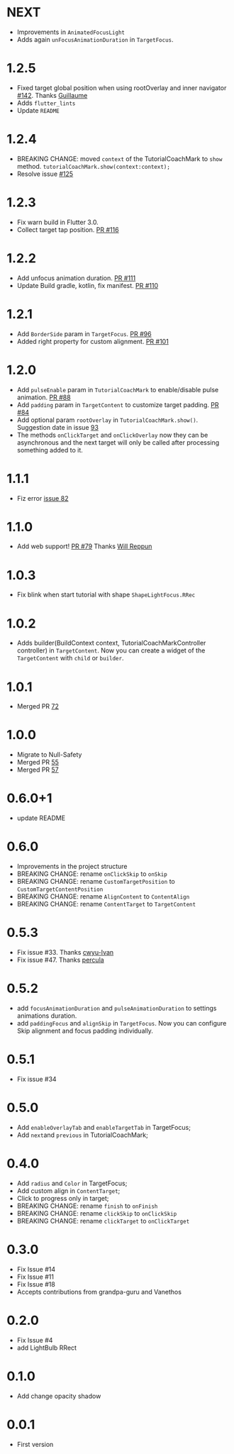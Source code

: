 # NEXT
- Improvements in `AnimatedFocusLight`
- Adds again `unFocusAnimationDuration` in `TargetFocus`.

# 1.2.5
- Fixed target global position when using rootOverlay and inner navigator [#142](https://github.com/RafaelBarbosatec/tutorial_coach_mark/pull/142). Thanks [Guillaume](https://github.com/guildem)
- Adds `flutter_lints`
- Update `README`


# 1.2.4
- BREAKING CHANGE: moved `context` of the TutorialCoachMark to `show` method. `tutorialCoachMark.show(context:context);`
- Resolve issue [#125](https://github.com/RafaelBarbosatec/tutorial_coach_mark/issues/125)

# 1.2.3
- Fix warn build in Flutter 3.0.
- Collect target tap position. [PR #116](https://github.com/RafaelBarbosatec/tutorial_coach_mark/pull/116)

# 1.2.2
- Add unfocus animation duration. [PR #111](https://github.com/RafaelBarbosatec/tutorial_coach_mark/pull/111)
- Update Build gradle, kotlin, fix manifest. [PR #110](https://github.com/RafaelBarbosatec/tutorial_coach_mark/pull/110)

# 1.2.1
- Add `BorderSide` param in `TargetFocus`. [PR #96](https://github.com/RafaelBarbosatec/tutorial_coach_mark/pull/96)
- Added right property for custom alignment. [PR #101](https://github.com/RafaelBarbosatec/tutorial_coach_mark/pull/101)

# 1.2.0
- Add `pulseEnable` param in `TutorialCoachMark` to enable/disable pulse animation. [PR #88](https://github.com/RafaelBarbosatec/tutorial_coach_mark/pull/88)
- Add `padding` param in `TargetContent` to customize target padding. [PR #84](https://github.com/RafaelBarbosatec/tutorial_coach_mark/pull/84)
- Add optional param `rootOverlay` in `TutorialCoachMark.show()`. Suggestion date in issue [93](https://github.com/RafaelBarbosatec/tutorial_coach_mark/issues/93)
- The methods `onClickTarget` and `onClickOverlay` now they can be asynchronous and the next target will only be called after processing something added to it.

# 1.1.1
- Fiz error [issue 82](https://github.com/RafaelBarbosatec/tutorial_coach_mark/issues/82)

# 1.1.0
- Add web support! [PR #79](https://github.com/RafaelBarbosatec/tutorial_coach_mark/pull/79) Thanks [Will Reppun
](https://github.com/wreppun)

# 1.0.3
- Fix blink when start tutorial with shape `ShapeLightFocus.RRec`

# 1.0.2
- Adds builder(BuildContext context, TutorialCoachMarkController controller) in `TargetContent`.
Now you can create a widget of the `TargetContent` with `child` or `builder`.

# 1.0.1

- Merged PR [72](https://github.com/RafaelBarbosatec/tutorial_coach_mark/pull/72)

# 1.0.0

- Migrate to Null-Safety
- Merged PR [55](https://github.com/RafaelBarbosatec/tutorial_coach_mark/pull/55)
- Merged PR [57](https://github.com/RafaelBarbosatec/tutorial_coach_mark/pull/57)

# 0.6.0+1

- update README

# 0.6.0

- Improvements in the project structure
- BREAKING CHANGE: rename `onClickSkip` to `onSkip`
- BREAKING CHANGE: rename `CustomTargetPosition` to `CustomTargetContentPosition`
- BREAKING CHANGE: rename `AlignContent` to `ContentAlign`
- BREAKING CHANGE: rename `ContentTarget` to `TargetContent`

# 0.5.3

- Fix issue #33. Thanks [cwyu-Ivan](https://github.com/cwyu-Ivan)
- Fix issue #47. Thanks [percula](https://github.com/percula)

# 0.5.2

- add `focusAnimationDuration` and `pulseAnimationDuration` to settings animations duration.
- add `paddingFocus` and `alignSkip` in `TargetFocus`. Now you can configure Skip alignment and focus padding individually.

# 0.5.1

- Fix issue #34

# 0.5.0

- Add `enableOverlayTab` and `enableTargetTab` in TargetFocus;
- Add `next`and `previous` in TutorialCoachMark;

# 0.4.0

- Add `radius` and `Color` in TargetFocus;
- Add custom align in `ContentTarget`;
- Click to progress only in target;
- BREAKING CHANGE: rename `finish` to `onFinish`
- BREAKING CHANGE: rename `clickSkip` to `onClickSkip`
- BREAKING CHANGE: rename `clickTarget` to `onClickTarget`

# 0.3.0

- Fix Issue #14
- Fix Issue #11
- Fix Issue #18
- Accepts contributions from grandpa-guru and Vanethos

# 0.2.0

- Fix Issue #4
- add LightBulb RRect

# 0.1.0

- Add change opacity shadow

# 0.0.1

- First version
